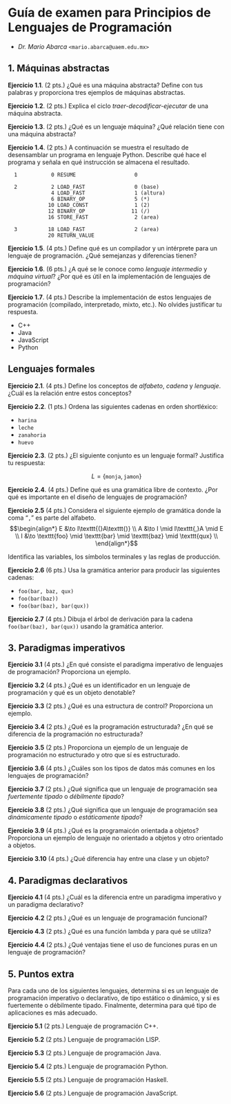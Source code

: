 # Guía de examen para Principios de Lenguajes de Programación

- *Dr. Mario Abarca* `<mario.abarca@uaem.edu.mx>`

## 1. Máquinas abstractas

**Ejercicio 1.1**. (2 pts.)
¿Qué es una máquina abstracta? Define con tus palabras y proporciona tres
ejemplos de máquinas abstractas.

**Ejercicio 1.2**. (2 pts.)
Explica el ciclo *traer-decodificar-ejecutar* de una máquina abstracta.

**Ejercicio 1.3**. (2 pts.)
¿Qué es un lenguaje máquina? ¿Qué relación tiene con una máquina abstracta?

**Ejercicio 1.4**. (2 pts.)
A continuación se muestra el resultado de desensamblar un programa en lenguaje
Python.
Describe qué hace el programa y señala en qué instrucción se almacena el
resultado.

```text
  1           0 RESUME                   0

  2           2 LOAD_FAST                0 (base)
              4 LOAD_FAST                1 (altura)
              6 BINARY_OP                5 (*)
             10 LOAD_CONST               1 (2)
             12 BINARY_OP               11 (/)
             16 STORE_FAST               2 (area)

  3          18 LOAD_FAST                2 (area)
             20 RETURN_VALUE
```

**Ejercicio 1.5**. (4 pts.)
Define qué es un compilador y un intérprete para un lenguaje de programación.
¿Qué semejanzas y diferencias tienen?

**Ejercicio 1.6**. (6 pts.)
¿A qué se le conoce como *lenguaje intermedio* y *máquina virtual*?
¿Por qué es útil en la implementación de lenguajes de programación?

**Ejercicio 1.7**. (4 pts.)
Describe la implementación de estos lenguajes de programación (compilado,
interpretado, mixto, etc.). No olvides justificar tu respuesta.

- C++
- Java
- JavaScript
- Python

## Lenguajes formales

**Ejercicio 2.1**. (4 pts.)
Define los conceptos de *alfabeto*, *cadena* y *lenguaje*.
¿Cuál es la relación entre estos conceptos?

**Ejercicio 2.2**. (1 pts.)
Ordena las siguientes cadenas en orden shortléxico:

- `harina`
- `leche`
- `zanahoria`
- `huevo`

**Ejercicio 2.3**. (2 pts.)
¿El siguiente conjunto es un lenguaje formal? Justifica tu respuesta:

$$L = \{\texttt{monja}, \texttt{jamon}\}$$

**Ejercicio 2.4**. (4 pts.)
Define qué es una gramática libre de contexto.
¿Por qué es importante en el diseño de lenguajes de programación?

**Ejercicio 2.5** (4 pts.)
Considera el siguiente ejemplo de gramática donde la coma “`,`” es parte del
alfabeto.
$$\begin{align*}
E &\to I\texttt{(}A\texttt{)} \\
A &\to I \mid I\texttt{,}A \mid E \\
I &\to \texttt{foo} \mid \texttt{bar} \mid \texttt{baz} \mid \texttt{qux} \\
\end{align*}$$

Identifica las variables, los símbolos terminales y las reglas de producción.

**Ejercicio 2.6** (6 pts.)
Usa la gramática anterior para producir las siguientes cadenas:
- `foo(bar, baz, qux)`
- `foo(bar(baz))`
- `foo(bar(baz), bar(qux))`

**Ejercicio 2.7** (4 pts.)
Dibuja el árbol de derivación para la cadena `foo(bar(baz), bar(qux))` usando
la gramática anterior.

## 3. Paradigmas imperativos

**Ejercicio 3.1** (4 pts.)
¿En qué consiste el paradigma imperativo de lenguajes de programación?
Proporciona un ejemplo.

**Ejercicio 3.2** (4 pts.)
¿Qué es un identificador en un lenguaje de programación y qué es un objeto
denotable?

**Ejercicio 3.3** (2 pts.)
¿Qué es una estructura de control? Proporciona un ejemplo.

**Ejercicio 3.4** (2 pts.)
¿Qué es la programación estructurada?
¿En qué se diferencia de la programación no estructurada?

**Ejercicio 3.5** (2 pts.)
Proporciona un ejemplo de un lenguaje de programación no estructurado y otro
que sí es estructurado.

**Ejercicio 3.6** (4 pts.)
¿Cuáles son los tipos de datos más comunes en los lenguajes de programación?

**Ejercicio 3.7** (2 pts.)
¿Qué significa que un lenguaje de programación sea *fuertemente tipado* o
*débilmente tipado*?

**Ejercicio 3.8** (2 pts.)
¿Qué significa que un lenguaje de programación sea *dinámicamente tipado* o
*estáticamente tipado*?

**Ejercicio 3.9** (4 pts.)
¿Qué es la programaicón orientada a objetos?
Proporciona un ejemplo de lenguaje no orientado a objetos y otro orientado a objetos.

**Ejercicio 3.10** (4 pts.)
¿Qué diferencia hay entre una clase y un objeto?

## 4. Paradigmas declarativos

**Ejercicio 4.1** (4 pts.)
¿Cuál es la diferencia entre un paradigma imperativo y un paradigma declarativo?

**Ejercicio 4.2** (2 pts.)
¿Qué es un lenguaje de programación funcional?

**Ejercicio 4.3** (2 pts.)
¿Qué es una función lambda y para qué se utiliza?

**Ejercicio 4.4** (2 pts.)
¿Qué ventajas tiene el uso de funciones puras en un lenguaje de programación?

## 5. Puntos extra

Para cada uno de los siguientes lenguajes, determina si es un lenguaje de
programación imperativo o declarativo, de tipo estático o dinámico, y si es
fuertemente o débilmente tipado.
Finalmente, determina para qué tipo de aplicaciones es más adecuado.

**Ejercicio 5.1** (2 pts.)
Lenguaje de programación C++.

**Ejercicio 5.2** (2 pts.)
Lenguaje de programación LISP.

**Ejercicio 5.3** (2 pts.)
Lenguaje de programación Java.

**Ejercicio 5.4** (2 pts.)
Lenguaje de programación Python.

**Ejercicio 5.5** (2 pts.)
Lenguaje de programación Haskell.

**Ejercicio 5.6** (2 pts.)
Lenguaje de programación JavaScript.
